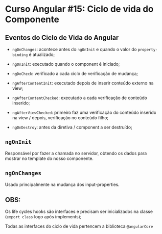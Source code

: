 # Curso Angular #15: Ciclo de vida do Componente  
  
## Eventos do Ciclo de Vida do Angular  
    
* `ngOnChanges`: acontece antes do `ngOnInit` e quando o valor do `property-binding` é atualizado;  
  
* `ngOnInit`: executado quando o component é iniciado;  
  
* `ngDoCheck`: verificado a cada ciclo de verificação de mudança;    
  
* `ngAfterContentInit`: executado depois de inserir conteúdo externo na view;  
  
* `ngAfterContentChecked`: executado a cada verificação de conteúdo inserido;  
  
* `ngAfterViewChecked`: primeiro faz uma verificação do conteúdo inserido na view / depois, verificação no conteúdo filho;  
  
* `ngOnDestroy`: antes da diretiva / component a ser destruído;  
  
  
## `ngOnInit`  
  
Responsável por fazer a chamada no servidor, obtendo os dados para mostrar no template do nosso componente.  
  
## `ngOnChanges`  
  
Usado principalmente na mudança dos input-properties.  
  

## OBS:

Os life cycles hooks são interfaces e precisam ser inicializados na classe (`export class` logo após implements); 
  
Todas as interfaces do ciclo de vida pertencem a biblioteca `@angularCore`
